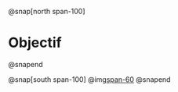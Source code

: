 @snap[north span-100]
# Objectif
@snapend

@snap[south span-100]
  @img[span-60](assets/img/intro.png)
@snapend
